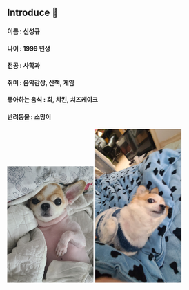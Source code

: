 ## Introduce 👋

#### 이름 : 신성규
#### 나이 : 1999 년생
#### 전공 : 사학과
#### 취미 : 음악감상, 산책, 게임
#### 좋아하는 음식 : 회, 치킨, 치즈케이크
#### 반려동물 : 소망이

<img src = "img/1000001141.JPG" alt="text" width = "200"/>
<img src = "img/1000001832.JPG" alt="text" width = "200"/>



<!--
**Miso1120/Miso1120** is a ✨ _special_ ✨ repository because its `README.md` (this file) appears on your GitHub profile.

Here are some ideas to get you started:

- 🔭 I’m currently working on ...
- 🌱 I’m currently learning ...
- 👯 I’m looking to collaborate on ...
- 🤔 I’m looking for help with ...
- 💬 Ask me about ...
- 📫 How to reach me: ...
- 😄 Pronouns: ...
- ⚡ Fun fact: ...
-->
